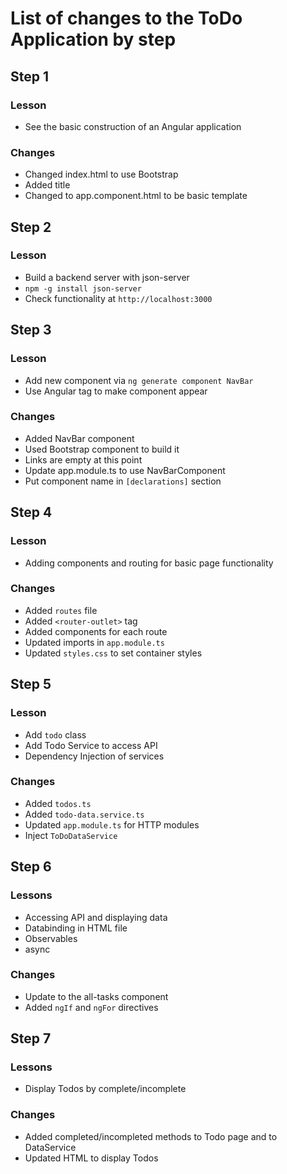 ﻿# List of changes to the ToDo Application by step

## Step 1

### Lesson

- See the basic construction of an Angular application

### Changes

- Changed index.html to use Bootstrap
- Added title
- Changed to app.component.html to be basic template

## Step 2

### Lesson

- Build a backend server with json-server
- `npm -g install json-server`
- Check functionality at `http://localhost:3000`

## Step 3

### Lesson

- Add new component via `ng generate component NavBar`
- Use Angular tag to make component appear

### Changes

- Added NavBar component
- Used Bootstrap component to build it
- Links are empty at this point
- Update app.module.ts to use NavBarComponent
- Put component name in `[declarations]` section

## Step 4

### Lesson

- Adding components and routing for basic page functionality

### Changes

- Added `routes` file
- Added `<router-outlet>` tag
- Added components for each route
- Updated imports in `app.module.ts`
- Updated `styles.css` to set container styles

## Step 5

### Lesson

- Add `todo` class
- Add Todo Service to access API
- Dependency Injection of services

### Changes

- Added `todos.ts`
- Added `todo-data.service.ts`
- Updated `app.module.ts` for HTTP modules
- Inject `ToDoDataService`

## Step 6

### Lessons

- Accessing API and displaying data
- Databinding in HTML file
- Observables
- async

### Changes

- Update to the all-tasks component
- Added `ngIf` and `ngFor` directives

## Step 7

### Lessons

- Display Todos by complete/incomplete

### Changes

- Added completed/incompleted methods to Todo page and to DataService
- Updated HTML to display Todos